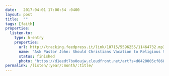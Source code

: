 ```yaml
---
date:   2017-04-01 17:00:54 -0400
layout: post
title:  ""
tags: [faith]
properties:
  listen-to:
    type: h-entry
    properties:
      url: http://tracking.feedpress.it/link/10715/5596255/11464732.mp3
      name: "Ask Pastor John: Should Christians Vacation to Religious Shrines?"
      status: finished
      photo: "https://d1eedt7bo0oujw.cloudfront.net/art?s=d0420005cf868e3f75d2d0ab9ba4608bc21eb85c5e65fe933c62d830eec1d67b&w=840&u=http%3A%2F%2Fstatic.feedpress.it%2Flogo%2Fask-pastor-john.png"
permalink: /listen/:year/:month/:title/
---
```

